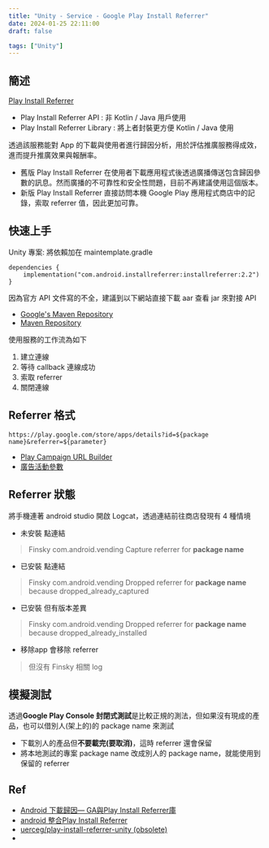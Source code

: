 ```yaml
---
title: "Unity - Service - Google Play Install Referrer"
date: 2024-01-25 22:11:00
draft: false

tags: ["Unity"]
---
```


## 簡述

[Play Install Referrer](https://developer.android.com/google/play/installreferrer?hl=zh-tw)

- Play Install Referrer API : 非 Kotlin / Java 用戶使用
- Play Install Referrer Library : 將上者封裝更方便 Kotlin / Java 使用

透過該服務能對 App 的下載與使用者進行歸因分析，用於評估推廣服務得成效，進而提升推廣效果與報酬率。

- 舊版 Play Install Referrer 在使用者下載應用程式後透過廣播傳送包含歸因參數的訊息。然而廣播的不可靠性和安全性問題，目前不再建議使用這個版本。
- 新版 Play Install Referrer 直接訪問本機 Google Play 應用程式商店中的記錄，索取 referrer 值，因此更加可靠。


## 快速上手

Unity 專案: 將依賴加在 maintemplate.gradle
```
dependencies {
    implementation("com.android.installreferrer:installreferrer:2.2")
}
```

因為官方 API 文件寫的不全，建議到以下網站直接下載 aar 查看 jar 來對接 API
- [Google's Maven Repository](https://maven.google.com/web/index.html?q=install#com.android.installreferrer:installreferrer:2.2)
- [Maven Repository](https://mvnrepository.com/artifact/com.android.installreferrer/installreferrer/2.2)

使用服務的工作流為如下
1. 建立連線
2. 等待 callback 連線成功
3. 索取 referrer
4. 關閉連線

## Referrer 格式
```
https://play.google.com/store/apps/details?id=${package name}&referrer=${parameter}
```

- [Play Campaign URL Builder](https://ga-dev-tools.google/campaign-url-builder/play/)
- [廣告活動參數](https://developers.google.com/analytics/devguides/collection/android/v4/campaigns?hl=zh-tw#campaign-params)

## Referrer 狀態

將手機連著 android studio 開啟 Logcat，透過連結前往商店發現有 4 種情境
  
- 未安裝 點連結
> Finsky 
> com.android.vending 
> Capture referrer for **package name** 

- 已安裝 點連結
> Finsky 
> com.android.vending 
> Dropped referrer for **package name** because dropped_already_captured

- 已安裝 但有版本差異
> Finsky 
> com.android.vending 
> Dropped referrer for **package name** because dropped_already_installed

- 移除app 會移除 referrer
> 但沒有 Finsky 相關 log

## 模擬測試

透過**Google Play Console 封閉式測試**是比較正規的測法，但如果沒有現成的產品，也可以借別人(架上的)的 package name 來測試
- 下載別人的產品但**不要載完(要取消)**，這時 referrer 還會保留
- 將本地測試的專案 package name 改成別人的 package name，就能使用到保留的 referrer 

## Ref
- [Android 下載歸因— GA與Play Install Referrer庫](https://juejin.cn/post/7305182777438683162)
- [android 整合Play Install Referrer](https://blog.csdn.net/HUandroid/article/details/119249924)
- [uerceg/play-install-referrer-unity (obsolete)](https://github.com/uerceg/play-install-referrer-unity)
- 
